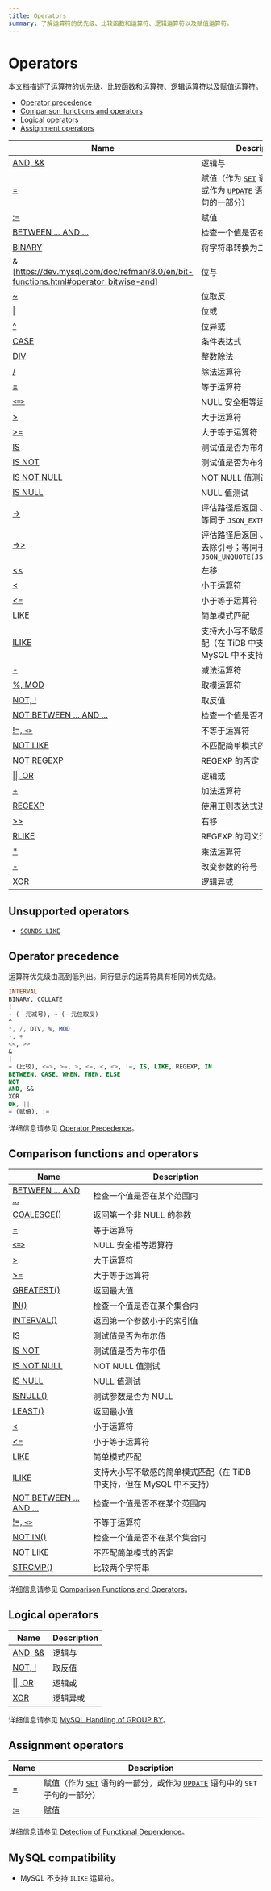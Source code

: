 ```yaml
---
title: Operators
summary: 了解运算符的优先级、比较函数和运算符、逻辑运算符以及赋值运算符。
---
```


# Operators

本文档描述了运算符的优先级、比较函数和运算符、逻辑运算符以及赋值运算符。

- [Operator precedence](#operator-precedence)
- [Comparison functions and operators](#comparison-functions-and-operators)
- [Logical operators](#logical-operators)
- [Assignment operators](#assignment-operators)

| Name | Description |
| ---------------------------------------- | ---------------------------------------- |
| [AND, &&](https://dev.mysql.com/doc/refman/8.0/en/logical-operators.html#operator_and) | 逻辑与 |
| [=](https://dev.mysql.com/doc/refman/8.0/en/assignment-operators.html#operator_assign-equal) | 赋值（作为 [`SET`](https://dev.mysql.com/doc/refman/8.0/en/set-variable.html) 语句的一部分，或作为 [`UPDATE`](https://dev.mysql.com/doc/refman/8.0/en/update.html) 语句中的 `SET` 子句的一部分） |
| [:=](https://dev.mysql.com/doc/refman/8.0/en/assignment-operators.html#operator_assign-value) | 赋值 |
| [BETWEEN ... AND ...](https://dev.mysql.com/doc/refman/8.0/en/comparison-operators.html#operator_between) | 检查一个值是否在某个范围内 |
| [BINARY](https://dev.mysql.com/doc/refman/8.0/en/cast-functions.html#operator_binary) | 将字符串转换为二进制字符串 |
| &[https://dev.mysql.com/doc/refman/8.0/en/bit-functions.html#operator_bitwise-and] | 位与 |
| [~](https://dev.mysql.com/doc/refman/8.0/en/bit-functions.html#operator_bitwise-invert) | 位取反 |
| [\|](https://dev.mysql.com/doc/refman/8.0/en/bit-functions.html#operator_bitwise-or) | 位或 |
| [^](https://dev.mysql.com/doc/refman/8.0/en/bit-functions.html#operator_bitwise-xor) | 位异或 |
| [CASE](https://dev.mysql.com/doc/refman/8.0/en/flow-control-functions.html#operator_case) | 条件表达式 |
| [DIV](https://dev.mysql.com/doc/refman/8.0/en/arithmetic-functions.html#operator_div) | 整数除法 |
| [/](https://dev.mysql.com/doc/refman/8.0/en/arithmetic-functions.html#operator_divide) | 除法运算符 |
| [=](https://dev.mysql.com/doc/refman/8.0/en/comparison-operators.html#operator_equal) | 等于运算符 |
| [`<=>`](https://dev.mysql.com/doc/refman/8.0/en/comparison-operators.html#operator_equal-to) | NULL 安全相等运算符 |
| [>](https://dev.mysql.com/doc/refman/8.0/en/comparison-operators.html#operator_greater-than) | 大于运算符 |
| [>=](https://dev.mysql.com/doc/refman/8.0/en/comparison-operators.html#operator_greater-than-or-equal) | 大于等于运算符 |
| [IS](https://dev.mysql.com/doc/refman/8.0/en/comparison-operators.html#operator_is) | 测试值是否为布尔值 |
| [IS NOT](https://dev.mysql.com/doc/refman/8.0/en/comparison-operators.html#operator_is-not) | 测试值是否为布尔值 |
| [IS NOT NULL](https://dev.mysql.com/doc/refman/8.0/en/comparison-operators.html#operator_is-not-null) | NOT NULL 值测试 |
| [IS NULL](https://dev.mysql.com/doc/refman/8.0/en/comparison-operators.html#operator_is-null) | NULL 值测试 |
| [->](https://dev.mysql.com/doc/refman/8.0/en/json-search-functions.html#operator_json-column-path) | 评估路径后返回 JSON 列的值；等同于 `JSON_EXTRACT()` |
| [->>](https://dev.mysql.com/doc/refman/8.0/en/json-search-functions.html#operator_json-inline-path) | 评估路径后返回 JSON 列的值并去除引号；等同于 `JSON_UNQUOTE(JSON_EXTRACT())` |
| [<<](https://dev.mysql.com/doc/refman/8.0/en/bit-functions.html#operator_left-shift) | 左移 |
| [<](https://dev.mysql.com/doc/refman/8.0/en/comparison-operators.html#operator_less-than) | 小于运算符 |
| [<=](https://dev.mysql.com/doc/refman/8.0/en/comparison-operators.html#operator_less-than-or-equal) | 小于等于运算符 |
| [LIKE](https://dev.mysql.com/doc/refman/8.0/en/string-comparison-functions.html#operator_like) | 简单模式匹配 |
| [ILIKE](https://www.postgresql.org/docs/current/functions-matching.html) | 支持大小写不敏感的简单模式匹配（在 TiDB 中支持，但在 MySQL 中不支持） |
| [-](https://dev.mysql.com/doc/refman/8.0/en/arithmetic-functions.html#operator_minus) | 减法运算符 |
| [%, MOD](https://dev.mysql.com/doc/refman/8.0/en/arithmetic-functions.html#operator_mod) | 取模运算符 |
| [NOT, !](https://dev.mysql.com/doc/refman/8.0/en/logical-operators.html#operator_not) | 取反值 |
| [NOT BETWEEN ... AND ...](https://dev.mysql.com/doc/refman/8.0/en/comparison-operators.html#operator_not-between) | 检查一个值是否不在某个范围内 |
| [!=, `<>`](https://dev.mysql.com/doc/refman/8.0/en/comparison-operators.html#operator_not-equal) | 不等于运算符 |
| [NOT LIKE](https://dev.mysql.com/doc/refman/8.0/en/string-comparison-functions.html#operator_not-like) | 不匹配简单模式的否定 |
| [NOT REGEXP](https://dev.mysql.com/doc/refman/8.0/en/regexp.html#operator_not-regexp) | REGEXP 的否定 |
| [\|\|, OR](https://dev.mysql.com/doc/refman/8.0/en/logical-operators.html#operator_or) | 逻辑或 |
| [+](https://dev.mysql.com/doc/refman/8.0/en/arithmetic-functions.html#operator_plus) | 加法运算符 |
| [REGEXP](https://dev.mysql.com/doc/refman/8.0/en/regexp.html#operator_regexp) | 使用正则表达式进行模式匹配 |
| [>>](https://dev.mysql.com/doc/refman/8.0/en/bit-functions.html#operator_right-shift) | 右移 |
| [RLIKE](https://dev.mysql.com/doc/refman/8.0/en/regexp.html#operator_regexp) | REGEXP 的同义词 |
| [*](https://dev.mysql.com/doc/refman/8.0/en/arithmetic-functions.html#operator_times) | 乘法运算符 |
| [-](https://dev.mysql.com/doc/refman/8.0/en/arithmetic-functions.html#operator_unary-minus) | 改变参数的符号 |
| [XOR](https://dev.mysql.com/doc/refman/8.0/en/logical-operators.html#operator_xor) | 逻辑异或 |

## Unsupported operators

* [`SOUNDS LIKE`](https://dev.mysql.com/doc/refman/8.0/en/string-functions.html#operator_sounds-like)

## Operator precedence

运算符优先级由高到低列出。同行显示的运算符具有相同的优先级。

```sql
INTERVAL
BINARY, COLLATE
!
- (一元减号), ~ (一元位取反)
^
*, /, DIV, %, MOD
-, +
<<, >>
&
|
= (比较), <=>, >=, >, <=, <, <>, !=, IS, LIKE, REGEXP, IN
BETWEEN, CASE, WHEN, THEN, ELSE
NOT
AND, &&
XOR
OR, ||
= (赋值), :=
```

详细信息请参见 [Operator Precedence](https://dev.mysql.com/doc/refman/8.0/en/operator-precedence.html)。

## Comparison functions and operators

| Name | Description |
| ---------------------------------------- | ---------------------------------------- |
| [BETWEEN ... AND ...](https://dev.mysql.com/doc/refman/8.0/en/comparison-operators.html#operator_between) | 检查一个值是否在某个范围内 |
| [COALESCE()](https://dev.mysql.com/doc/refman/8.0/en/comparison-operators.html#function_coalesce) | 返回第一个非 NULL 的参数 |
| [=](https://dev.mysql.com/doc/refman/8.0/en/comparison-operators.html#operator_equal) | 等于运算符 |
| [`<=>`](https://dev.mysql.com/doc/refman/8.0/en/comparison-operators.html#operator_equal-to) | NULL 安全相等运算符 |
| [>](https://dev.mysql.com/doc/refman/8.0/en/comparison-operators.html#operator_greater-than) | 大于运算符 |
| [>=](https://dev.mysql.com/doc/refman/8.0/en/comparison-operators.html#operator_greater-than-or-equal) | 大于等于运算符 |
| [GREATEST()](https://dev.mysql.com/doc/refman/8.0/en/comparison-operators.html#function_greatest) | 返回最大值 |
| [IN()](https://dev.mysql.com/doc/refman/8.0/en/comparison-operators.html#operator_in) | 检查一个值是否在某个集合内 |
| [INTERVAL()](https://dev.mysql.com/doc/refman/8.0/en/comparison-operators.html#function_interval) | 返回第一个参数小于的索引值 |
| [IS](https://dev.mysql.com/doc/refman/8.0/en/comparison-operators.html#operator_is) | 测试值是否为布尔值 |
| [IS NOT](https://dev.mysql.com/doc/refman/8.0/en/comparison-operators.html#operator_is-not) | 测试值是否为布尔值 |
| [IS NOT NULL](https://dev.mysql.com/doc/refman/8.0/en/comparison-operators.html#operator_is-not-null) | NOT NULL 值测试 |
| [IS NULL](https://dev.mysql.com/doc/refman/8.0/en/comparison-operators.html#operator_is-null) | NULL 值测试 |
| [ISNULL()](https://dev.mysql.com/doc/refman/8.0/en/comparison-operators.html#function_isnull) | 测试参数是否为 NULL |
| [LEAST()](https://dev.mysql.com/doc/refman/8.0/en/comparison-operators.html#function_least) | 返回最小值 |
| [<](https://dev.mysql.com/doc/refman/8.0/en/comparison-operators.html#operator_less-than) | 小于运算符 |
| [<=](https://dev.mysql.com/doc/refman/8.0/en/comparison-operators.html#operator_less-than-or-equal) | 小于等于运算符 |
| [LIKE](https://dev.mysql.com/doc/refman/8.0/en/string-comparison-functions.html#operator_like) | 简单模式匹配 |
| [ILIKE](https://www.postgresql.org/docs/current/functions-matching.html) | 支持大小写不敏感的简单模式匹配（在 TiDB 中支持，但在 MySQL 中不支持） |
| [NOT BETWEEN ... AND ...](https://dev.mysql.com/doc/refman/8.0/en/comparison-operators.html#operator_not-between) | 检查一个值是否不在某个范围内 |
| [!=, `<>`](https://dev.mysql.com/doc/refman/8.0/en/comparison-operators.html#operator_not-equal) | 不等于运算符 |
| [NOT IN()](https://dev.mysql.com/doc/refman/8.0/en/comparison-operators.html#operator_not-in) | 检查一个值是否不在某个集合内 |
| [NOT LIKE](https://dev.mysql.com/doc/refman/8.0/en/string-comparison-functions.html#operator_not-like) | 不匹配简单模式的否定 |
| [STRCMP()](https://dev.mysql.com/doc/refman/8.0/en/string-comparison-functions.html#function_strcmp) | 比较两个字符串 |

详细信息请参见 [Comparison Functions and Operators](https://dev.mysql.com/doc/refman/8.0/en/comparison-operators.html)。

## Logical operators

| Name | Description |
| ---------------------------------------- | ------------- |
| [AND, &&](https://dev.mysql.com/doc/refman/8.0/en/logical-operators.html#operator_and) | 逻辑与 |
| [NOT, !](https://dev.mysql.com/doc/refman/8.0/en/logical-operators.html#operator_not) | 取反值 |
| [\|\|, OR](https://dev.mysql.com/doc/refman/8.0/en/logical-operators.html#operator_or) | 逻辑或 |
| [XOR](https://dev.mysql.com/doc/refman/8.0/en/logical-operators.html#operator_xor) | 逻辑异或 |

详细信息请参见 [MySQL Handling of GROUP BY](https://dev.mysql.com/doc/refman/8.0/en/group-by-handling.html)。

## Assignment operators

| Name | Description |
| ---------------------------------------- | ---------------------------------------- |
| [=](https://dev.mysql.com/doc/refman/8.0/en/assignment-operators.html#operator_assign-equal) | 赋值（作为 [`SET`](https://dev.mysql.com/doc/refman/8.0/en/set-variable.html) 语句的一部分，或作为 [`UPDATE`](https://dev.mysql.com/doc/refman/8.0/en/update.html) 语句中的 `SET` 子句的一部分） |
| [:=](https://dev.mysql.com/doc/refman/8.0/en/assignment-operators.html#operator_assign-value) | 赋值 |

详细信息请参见 [Detection of Functional Dependence](https://dev.mysql.com/doc/refman/8.0/en/group-by-functional-dependence.html)。

## MySQL compatibility

* MySQL 不支持 `ILIKE` 运算符。